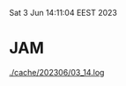 Sat  3 Jun 14:11:04 EEST 2023
# JAM
<a href='./cache/202306/03_14.log'>./cache/202306/03_14.log</a>
